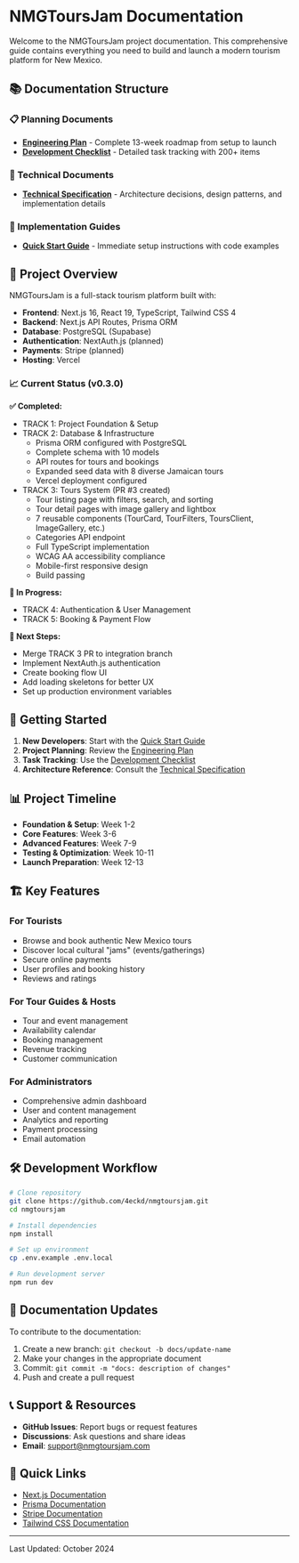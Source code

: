 # NMGToursJam Documentation

Welcome to the NMGToursJam project documentation. This comprehensive guide contains everything you need to build and launch a modern tourism platform for New Mexico.

## 📚 Documentation Structure

### 📋 Planning Documents
- **[Engineering Plan](./planning/engineering-plan.md)** - Complete 13-week roadmap from setup to launch
- **[Development Checklist](./planning/development-checklist.md)** - Detailed task tracking with 200+ items

### 🔧 Technical Documents
- **[Technical Specification](./technical/technical-specification.md)** - Architecture decisions, design patterns, and implementation details

### 🚀 Implementation Guides
- **[Quick Start Guide](./guides/quick-start-guide.md)** - Immediate setup instructions with code examples

## 🎯 Project Overview

NMGToursJam is a full-stack tourism platform built with:
- **Frontend**: Next.js 16, React 19, TypeScript, Tailwind CSS 4
- **Backend**: Next.js API Routes, Prisma ORM
- **Database**: PostgreSQL (Supabase)
- **Authentication**: NextAuth.js (planned)
- **Payments**: Stripe (planned)
- **Hosting**: Vercel

### 📈 Current Status (v0.3.0)

**✅ Completed:**
- TRACK 1: Project Foundation & Setup
- TRACK 2: Database & Infrastructure
  - Prisma ORM configured with PostgreSQL
  - Complete schema with 10 models
  - API routes for tours and bookings
  - Expanded seed data with 8 diverse Jamaican tours
  - Vercel deployment configured
- TRACK 3: Tours System (PR #3 created)
  - Tour listing page with filters, search, and sorting
  - Tour detail pages with image gallery and lightbox
  - 7 reusable components (TourCard, TourFilters, ToursClient, ImageGallery, etc.)
  - Categories API endpoint
  - Full TypeScript implementation
  - WCAG AA accessibility compliance
  - Mobile-first responsive design
  - Build passing

**🚧 In Progress:**
- TRACK 4: Authentication & User Management
- TRACK 5: Booking & Payment Flow

**📅 Next Steps:**
- Merge TRACK 3 PR to integration branch
- Implement NextAuth.js authentication
- Create booking flow UI
- Add loading skeletons for better UX
- Set up production environment variables

## 🚦 Getting Started

1. **New Developers**: Start with the [Quick Start Guide](./guides/quick-start-guide.md)
2. **Project Planning**: Review the [Engineering Plan](./planning/engineering-plan.md)
3. **Task Tracking**: Use the [Development Checklist](./planning/development-checklist.md)
4. **Architecture Reference**: Consult the [Technical Specification](./technical/technical-specification.md)

## 📊 Project Timeline

- **Foundation & Setup**: Week 1-2
- **Core Features**: Week 3-6
- **Advanced Features**: Week 7-9
- **Testing & Optimization**: Week 10-11
- **Launch Preparation**: Week 12-13

## 🏗️ Key Features

### For Tourists
- Browse and book authentic New Mexico tours
- Discover local cultural "jams" (events/gatherings)
- Secure online payments
- User profiles and booking history
- Reviews and ratings

### For Tour Guides & Hosts
- Tour and event management
- Availability calendar
- Booking management
- Revenue tracking
- Customer communication

### For Administrators
- Comprehensive admin dashboard
- User and content management
- Analytics and reporting
- Payment processing
- Email automation

## 🛠️ Development Workflow

```bash
# Clone repository
git clone https://github.com/4eckd/nmgtoursjam.git
cd nmgtoursjam

# Install dependencies
npm install

# Set up environment
cp .env.example .env.local

# Run development server
npm run dev
```

## 📝 Documentation Updates

To contribute to the documentation:

1. Create a new branch: `git checkout -b docs/update-name`
2. Make your changes in the appropriate document
3. Commit: `git commit -m "docs: description of changes"`
4. Push and create a pull request

## 📞 Support & Resources

- **GitHub Issues**: Report bugs or request features
- **Discussions**: Ask questions and share ideas
- **Email**: support@nmgtoursjam.com

## 🚀 Quick Links

- [Next.js Documentation](https://nextjs.org/docs)
- [Prisma Documentation](https://www.prisma.io/docs)
- [Stripe Documentation](https://stripe.com/docs)
- [Tailwind CSS Documentation](https://tailwindcss.com/docs)

---

Last Updated: October 2024